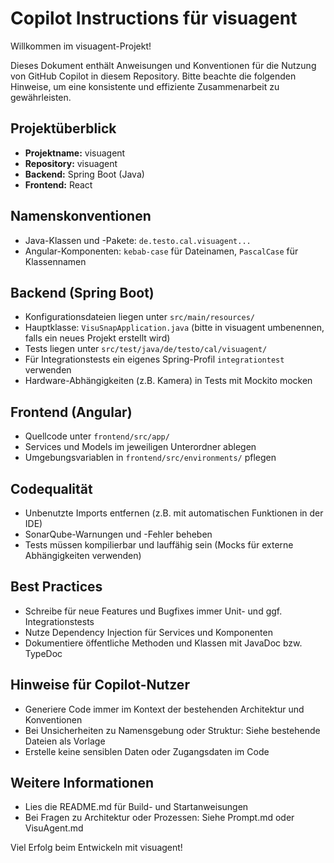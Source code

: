 # Copilot Instructions für visuagent

Willkommen im visuagent-Projekt!

Dieses Dokument enthält Anweisungen und Konventionen für die Nutzung von GitHub Copilot in diesem Repository. Bitte beachte die folgenden Hinweise, um eine konsistente und effiziente Zusammenarbeit zu gewährleisten.

## Projektüberblick
- **Projektname:** visuagent
- **Repository:** visuagent
- **Backend:** Spring Boot (Java)
- **Frontend:** React

## Namenskonventionen
- Java-Klassen und -Pakete: `de.testo.cal.visuagent...`
- Angular-Komponenten: `kebab-case` für Dateinamen, `PascalCase` für Klassennamen

## Backend (Spring Boot)
- Konfigurationsdateien liegen unter `src/main/resources/`
- Hauptklasse: `VisuSnapApplication.java` (bitte in visuagent umbenennen, falls ein neues Projekt erstellt wird)
- Tests liegen unter `src/test/java/de/testo/cal/visuagent/`
- Für Integrationstests ein eigenes Spring-Profil `integrationtest` verwenden
- Hardware-Abhängigkeiten (z.B. Kamera) in Tests mit Mockito mocken

## Frontend (Angular)
- Quellcode unter `frontend/src/app/`
- Services und Models im jeweiligen Unterordner ablegen
- Umgebungsvariablen in `frontend/src/environments/` pflegen

## Codequalität
- Unbenutzte Imports entfernen (z.B. mit automatischen Funktionen in der IDE)
- SonarQube-Warnungen und -Fehler beheben
- Tests müssen kompilierbar und lauffähig sein (Mocks für externe Abhängigkeiten verwenden)

## Best Practices
- Schreibe für neue Features und Bugfixes immer Unit- und ggf. Integrationstests
- Nutze Dependency Injection für Services und Komponenten
- Dokumentiere öffentliche Methoden und Klassen mit JavaDoc bzw. TypeDoc

## Hinweise für Copilot-Nutzer
- Generiere Code immer im Kontext der bestehenden Architektur und Konventionen
- Bei Unsicherheiten zu Namensgebung oder Struktur: Siehe bestehende Dateien als Vorlage
- Erstelle keine sensiblen Daten oder Zugangsdaten im Code

## Weitere Informationen
- Lies die README.md für Build- und Startanweisungen
- Bei Fragen zu Architektur oder Prozessen: Siehe Prompt.md oder VisuAgent.md

Viel Erfolg beim Entwickeln mit visuagent!

